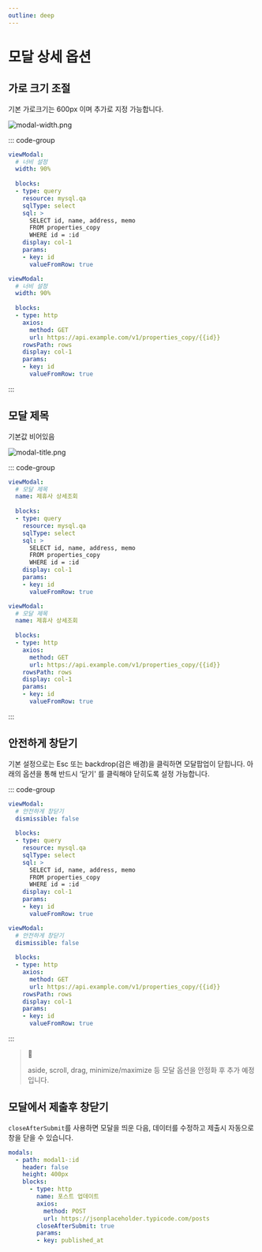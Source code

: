 ```yaml
---
outline: deep
---
```


# 모달 상세 옵션

## 가로 크기 조절

기본 가로크기는 600px 이며 추가로 지정 가능합니다.

![](https://imagedelivery.net/MHVC-FGTDyxApYeHyF29Tw/ee5acf1d-cf34-40e1-464a-59bfc44a7800/docs "modal-width.png")

::: code-group
```yaml [query]
viewModal:
  # 너비 설정
  width: 90%
  
  blocks:
  - type: query
    resource: mysql.qa
    sqlType: select
    sql: >
      SELECT id, name, address, memo
      FROM properties_copy
      WHERE id = :id
    display: col-1
    params:
    - key: id
      valueFromRow: true
```

```yaml [http]
viewModal:
  # 너비 설정
  width: 90%
  
  blocks:
  - type: http
    axios:
      method: GET
      url: https://api.example.com/v1/properties_copy/{{id}}
    rowsPath: rows
    display: col-1
    params:
    - key: id
      valueFromRow: true
```

:::

## 모달 제목

기본값 비어있음

![](https://imagedelivery.net/MHVC-FGTDyxApYeHyF29Tw/51edd20c-8acb-41bd-369d-e698ca918f00/docs "modal-title.png")

::: code-group

```yaml [query]
viewModal:
  # 모달 제목
  name: 제휴사 상세조회
  
  blocks:
  - type: query
    resource: mysql.qa
    sqlType: select
    sql: >
      SELECT id, name, address, memo
      FROM properties_copy
      WHERE id = :id
    display: col-1
    params:
    - key: id
      valueFromRow: true
```

```yaml [http]
viewModal:
  # 모달 제목
  name: 제휴사 상세조회
  
  blocks:
  - type: http
    axios:
      method: GET
      url: https://api.example.com/v1/properties_copy/{{id}}
    rowsPath: rows
    display: col-1
    params:
    - key: id
      valueFromRow: true
```

:::

## 안전하게 창닫기

기본 설정으로는 Esc 또는 backdrop(검은 배경)을 클릭하면 모달팝업이 닫힙니다.
아래의 옵션을 통해 반드시 ‘닫기' 를 클릭해야 닫히도록 설정 가능합니다.

::: code-group

```yaml [query]
viewModal:
  # 안전하게 창닫기
  dismissible: false
  
  blocks:
  - type: query
    resource: mysql.qa
    sqlType: select
    sql: >
      SELECT id, name, address, memo
      FROM properties_copy
      WHERE id = :id
    display: col-1
    params:
    - key: id
      valueFromRow: true
```

```yaml [http]
viewModal:
  # 안전하게 창닫기
  dismissible: false
  
  blocks:
  - type: http
    axios:
      method: GET
      url: https://api.example.com/v1/properties_copy/{{id}}
    rowsPath: rows
    display: col-1
    params:
    - key: id
      valueFromRow: true
```

:::

> 📘
>
> aside, scroll, drag, minimize/maximize 등 모달 옵션을 안정화 후 추가 예정입니다.

## 모달에서 제출후 창닫기

`closeAfterSubmit`를 사용하면 모달을 띄운 다음, 데이터를 수정하고 제출시 자동으로 창을 닫을 수 있습니다.

```yaml
modals:
  - path: modal1-:id
    header: false
    height: 400px
    blocks:
      - type: http
        name: 포스트 업데이트
        axios:
          method: POST
          url: https://jsonplaceholder.typicode.com/posts
        closeAfterSubmit: true  
        params:
        - key: published_at
```